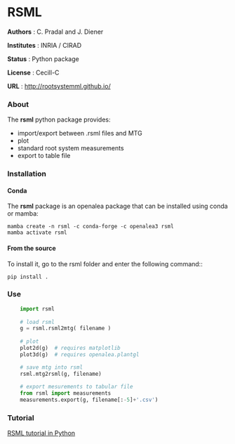 # RSML

**Authors** : C. Pradal and J. Diener

**Institutes** : INRIA / CIRAD

**Status** : Python package 

**License** : Cecill-C

**URL** : http://rootsystemml.github.io/

### About

The **rsml** python package provides:

 - import/export between .rsml files and MTG
 - plot
 - standard root system measurements
 - export to table file


### Installation

#### Conda 

The **rsml** package is an openalea package that can be installed using conda or mamba:

    mamba create -n rsml -c conda-forge -c openalea3 rsml
    mamba activate rsml
    

#### From the source

To install it, go to the rsml folder and enter the following command::

    pip install .
    

### Use

```python
    import rsml
    
    # load rsml
    g = rsml.rsml2mtg( filename )
    
    # plot
    plot2d(g)  # requires matplotlib
    plot3d(g)  # requires openalea.plantgl

    # save mtg into rsml
    rsml.mtg2rsml(g, filename)
    
    # export mesurements to tabular file
    from rsml import measurements
    measurements.export(g, filename[:-5]+'.csv')
```    

### Tutorial

[RSML tutorial in Python](http://nbviewer.ipython.org/github/RootSystemML/RSML-conversion-tools/blob/master/python/rsml/example/RSML%20tutorial%20in%20Python.ipynb)
